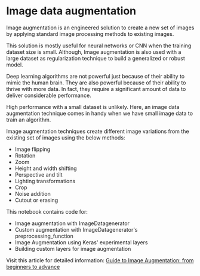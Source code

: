 # Image data augmentation

Image augmentation is an engineered solution to create a new set of images by applying standard image processing methods to existing images.

This solution is mostly useful for neural networks or CNN when the training dataset size is small. Although, Image augmentation is also used with a large dataset as regularization technique to build a generalized or robust model.

Deep learning algorithms are not powerful just because of their ability to mimic the human brain. They are also powerful because of their ability to thrive with more data. In fact, they require a significant amount of data to deliver considerable performance.

High performance with a small dataset is unlikely. Here, an image data augmentation technique comes in handy when we have small image data to train an algorithm.

Image augmentation techniques create different image variations from the existing set of images using the below methods:

- Image flipping
- Rotation
- Zoom
- Height and width shifting
- Perspective and tilt
- Lighting transformations
- Crop
- Noise addition
- Cutout or erasing

This notebook contains code for:

- Image augmentation with ImageDatagenerator
- Custom augmentation with ImageDatagenerator's preprocessing_function
- Image Augmentation using Keras' experimental layers
- Building custom layers for image augmentation

Visit this article for detailed information: [Guide to Image Augmentation: from beginners to advance](https://datamonje.com/image-data-augmentation/ "Image Data Augmentation Guide")
